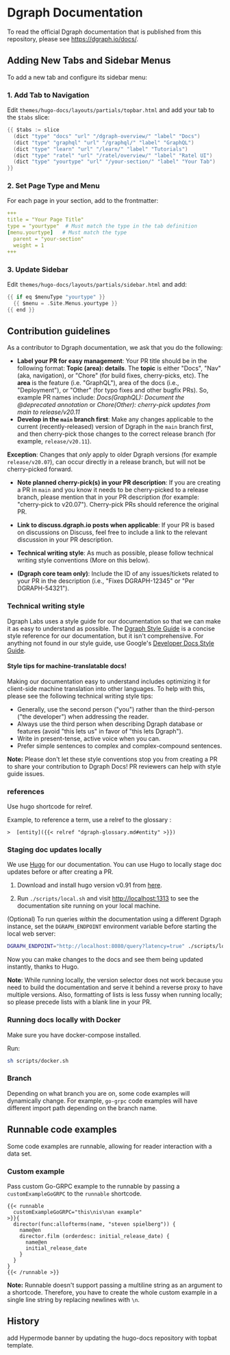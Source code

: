 # Dgraph Documentation

To read the official Dgraph documentation that is published from this repository,
please see https://dgraph.io/docs/.

## Adding New Tabs and Sidebar Menus

To add a new tab and configure its sidebar menu:

### 1. Add Tab to Navigation
Edit `themes/hugo-docs/layouts/partials/topbar.html` and add your tab to the `$tabs` slice:

```go
{{ $tabs := slice 
  (dict "type" "docs" "url" "/dgraph-overview/" "label" "Docs")
  (dict "type" "graphql" "url" "/graphql/" "label" "GraphQL") 
  (dict "type" "learn" "url" "/learn/" "label" "Tutorials")
  (dict "type" "ratel" "url" "/ratel/overview/" "label" "Ratel UI")
  (dict "type" "yourtype" "url" "/your-section/" "label" "Your Tab")
}}
```

### 2. Set Page Type and Menu
For each page in your section, add to the frontmatter:

```yaml
+++
title = "Your Page Title"
type = "yourtype"  # Must match the type in the tab definition
[menu.yourtype]   # Must match the type
  parent = "your-section"
  weight = 1
+++
```

### 3. Update Sidebar
Edit `themes/hugo-docs/layouts/partials/sidebar.html` and add:

```go
{{ if eq $menuType "yourtype" }}
  {{ $menu = .Site.Menus.yourtype }}
{{ end }}
```

## Contribution guidelines

As a contributor to Dgraph documentation, we ask that you do the following:
- **Label your PR for easy management**: Your PR title should be in the following format: **Topic (area): details**. The **topic** is either "Docs", "Nav" (aka, navigation), or "Chore" (for build fixes, cherry-picks, etc). The **area** is the feature (i.e. "GraphQL"), area of the docs (i.e., "Deployment"), or "Other" (for typo fixes and other bugfix PRs). So, example PR names include:
 *Docs(GraphQL): Document the @deprecated annotation* or *Chore(Other): cherry-pick updates from main to release/v20.11*
- **Develop in the `main` branch first**: Make any changes applicable to the current (recently-released) version of Dgraph in the `main` branch first, and then cherry-pick those changes to the correct release branch (for example, `release/v20.11`).

 **Exception**: Changes that *only* apply to older Dgraph versions (for example `release/v20.07`), can occur directly in a release branch, but will not be cherry-picked forward.
- **Note planned cherry-pick(s) in your PR description**: If you are creating a PR in `main` and you know it needs to be cherry-picked to a release branch, please mention that in your PR description (for example: "cherry-pick to v20.07"). Cherry-pick PRs should reference the original PR.

- **Link to discuss.dgraph.io posts when applicable**: If your PR is based on discussions on Discuss, feel free to include a link to the relevant discussion in your PR description.

- **Technical writing style**: As much as possible, please follow technical writing style conventions (More on this below).

- **(Dgraph core team only)**: Include the ID of any issues/tickets related to your PR in the description (i.e., "Fixes DGRAPH-12345" or "Per DGRAPH-54321").

### Technical writing style

Dgraph Labs uses a style guide for our documentation so that we can make it as easy to understand as possible. The [Dgraph Style Guide](https://discuss.dgraph.io/t/dgraph-developer-documentation-style-guide/10955) is a concise style reference for our documentation, but it isn't comprehensive. For anything not found in our style guide, use Google's [Developer Docs Style Guide](https://developers.google.com/style/highlights).

#### Style tips for machine-translatable docs!

Making our documentation easy to understand includes optimizing it for client-side machine translation into other languages. To help with this, please see the following technical writing style tips:
- Generally, use the second person ("you") rather than the third-person ("the developer") when addressing the reader.
- Always use the third person when describing Dgraph database or features (avoid "this lets us" in favor of "this lets Dgraph").
- Write in present-tense, active voice when you can.
- Prefer simple sentences to complex and complex-compound sentences.

**Note:** Please don't let these style conventions stop you from creating a PR to share your contribution to Dgraph Docs! PR reviewers can help with style guide issues.

### references ###

Use hugo shortcode for relref.

Example, to reference a term, use a relref to the glossary :
```
>  [entity]({{< relref "dgraph-glossary.md#entity" >}})
```

### Staging doc updates locally

We use [Hugo](https://gohugo.io/) for our documentation. You can use Hugo to locally stage doc updates before or after creating a PR.

1. Download and install  hugo version v0.91 from [here](https://github.com/gohugoio/hugo/releases/tag/v0.91.0).

2. Run `./scripts/local.sh` and visit [http://localhost:1313](http://localhost:1313) to see the documentation site running on your local machine.

(Optional) To run queries _within_ the documentation using a different Dgraph instance, set the `DGRAPH_ENDPOINT` environment variable before starting the local web server:

```bash
DGRAPH_ENDPOINT="http://localhost:8080/query?latency=true" ./scripts/local.sh
```

Now you can make changes to the docs and see them being updated instantly, thanks to Hugo.

**Note**: While running locally, the version selector does not work because you need to build the documentation and serve it behind a reverse proxy to have multiple versions. Also, formatting of lists is less fussy when running locally; so please precede lists with a blank line in your PR.

### Running docs locally with Docker

Make sure you have docker-compose installed.

Run:

```sh
sh scripts/docker.sh
```

### Branch

Depending on what branch you are on, some code examples will dynamically change.
For example, `go-grpc` code examples will have different import path depending
on the branch name.

## Runnable code examples

Some code examples are runnable, allowing for reader interaction with a data set.

### Custom example

Pass custom Go-GRPC example to the runnable by passing a `customExampleGoGRPC` to the `runnable` shortcode.

```
{{< runnable
  customExampleGoGRPC="this\nis\nan example"
>}}{
  director(func:allofterms(name, "steven spielberg")) {
    name@en
    director.film (orderdesc: initial_release_date) {
      name@en
      initial_release_date
    }
  }
}
{{< /runnable >}}
```

**Note:** Runnable doesn't support passing a multiline string as an argument to a shortcode. Therefore, you have to create the whole custom example in a single line string by replacing newlines with `\n`.

## History
add Hypermode banner by updating the hugo-docs repository with topbat template.